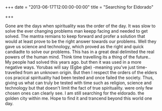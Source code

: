 +++
date = "2013-06-17T12:00:00-00:00"
title = "Searching for Eldorado"

+++

Gone are the days when spirituality was the order of the day. It was slow to solve the ever changing problems  man keepp facing and needed to get solved. The mantra remians to keep forward and profer a solution that would at least prove to be the right answer towards our problems. Well they gave us science and technology, which proved as the right and quick candiadte to solve our problems. This has in a great deal delimited the real powers of the human mind. Think time travelling its a thing of the future.. My people had solved this years ago. but then it was used in a more negative ways. Yorubas will say (Egbe gbe) -meaning you've just time-travelled from an unknown origin. But then I respect the orders of the elders cos pracical spirituality had been tested and once failed the society. Thus, giving us what can truly be tested with time such as religion, science and technology but that doesn't limit the fact of true spirituality. were only few chosen ones can clearly see. I am still searching for the eldorado. the golden city within me. Hope to find it and trancend beyond this world one day. 